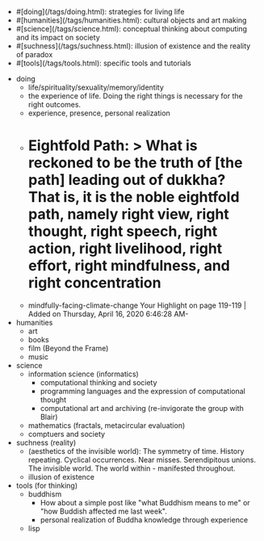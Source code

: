 <ul class="fa-ul">
    <li><i class="fa-li fa fa-tag"></i>#[doing](/tags/doing.html): strategies for living life</li>
    <li><i class="fa-li fa fa-tag"></i>#[humanities](/tags/humanities.html): cultural objects and art making</li>
    <li><i class="fa-li fa fa-tag"></i>#[science](/tags/science.html): conceptual thinking about computing and its impact on society</li>
    <li><i class="fa-li fa fa-tag"></i>#[suchness](/tags/suchness.html): illusion of existence and the reality of paradox</li>
    <li><i class="fa-li fa fa-tag"></i>#[tools](/tags/tools.html): specific tools and tutorials</li>
</ul>


- doing
    - life/spirituality/sexuality/memory/identity
    - the experience of life. Doing the right things is necessary for the right outcomes.
    - experience, presence, personal realization
    - # Eightfold Path: > What is reckoned to be the truth of [the path] leading out of dukkha? That is, it is the noble eightfold path, namely right view, right thought, right speech, right action, right livelihood, right effort, right mindfulness, and right concentration
    - mindfully-facing-climate-change Your Highlight on page 119-119 | Added on Thursday, April 16, 2020 6:46:28 AM-
- humanities
    - art
    - books
    - film (Beyond the Frame)
    - music
- science
    - information science (informatics)
		* computational thinking and society
		* programming languages and the expression of computational thought
        * computational art and archiving (re-invigorate the group with Blair)
    - mathematics (fractals, metacircular evaluation)
    - comptuers and society
- suchness (reality)
    - (aesthetics of the invisible world): The symmetry of time. History repeating. Cyclical occurrences. Near misses. Serendipitous unions. The invisible world. The world within - manifested throughout.
    - illusion of existence
- tools (for thinking)
    - buddhism
        - How about a simple post like "what Buddhism means to me" or "how Buddish affected me last week".
        - personal realization of Buddha knowledge through experience
    - lisp
